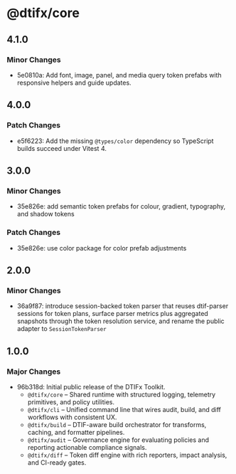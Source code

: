 # @dtifx/core

## 4.1.0

### Minor Changes

- 5e0810a: Add font, image, panel, and media query token prefabs with responsive helpers and guide
  updates.

## 4.0.0

### Patch Changes

- e5f6223: Add the missing `@types/color` dependency so TypeScript builds succeed under Vitest 4.

## 3.0.0

### Minor Changes

- 35e826e: add semantic token prefabs for colour, gradient, typography, and shadow tokens

### Patch Changes

- 35e826e: use color package for color prefab adjustments

## 2.0.0

### Minor Changes

- 36a9f87: introduce session-backed token parser that reuses dtif-parser sessions for token plans,
  surface parser metrics plus aggregated snapshots through the token resolution service, and rename
  the public adapter to `SessionTokenParser`

## 1.0.0

### Major Changes

- 96b318d: Initial public release of the DTIFx Toolkit.
  - `@dtifx/core` – Shared runtime with structured logging, telemetry primitives, and policy
    utilities.
  - `@dtifx/cli` – Unified command line that wires audit, build, and diff workflows with consistent
    UX.
  - `@dtifx/build` – DTIF-aware build orchestrator for transforms, caching, and formatter pipelines.
  - `@dtifx/audit` – Governance engine for evaluating policies and reporting actionable compliance
    signals.
  - `@dtifx/diff` – Token diff engine with rich reporters, impact analysis, and CI-ready gates.
